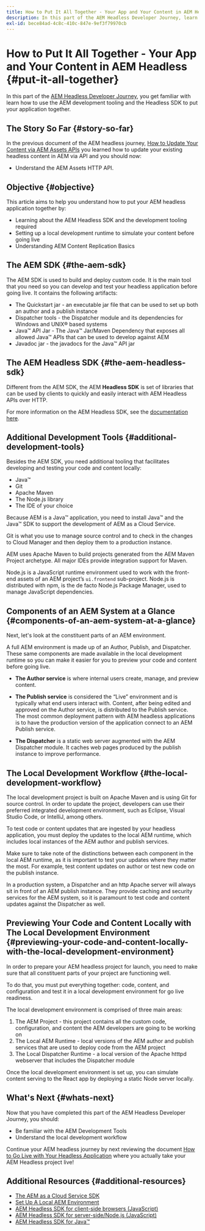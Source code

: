 ```yaml
---
title: How to Put It All Together - Your App and Your Content in AEM Headless
description: In this part of the AEM Headless Developer Journey, learn how to take your AEM Project including Content Fragments, your GraphQL calls, your REST API calls, and your application, and prepare it for going live.
exl-id: bece84ad-4c8c-410c-847e-9ef3f79970cb
---
```

# How to Put It All Together - Your App and Your Content in AEM Headless {#put-it-all-together}

In this part of the [AEM Headless Developer Journey](overview.md), you get familiar with learn how to use the AEM development tooling and the Headless SDK to put your application together.

## The Story So Far {#story-so-far}

In the previous document of the AEM headless journey, [How to Update Your Content via AEM Assets APIs](update-your-content.md) you learned how to update your existing headless content in AEM via API and you should now:

* Understand the AEM Assets HTTP API.

## Objective {#objective}

This article aims to help you understand how to put your AEM headless application together by:

* Learning about the AEM Headless SDK and the development tooling required
* Setting up a local development runtime to simulate your content before going live
* Understanding AEM Content Replication Basics

## The AEM SDK {#the-aem-sdk}

The AEM SDK is used to build and deploy custom code. It is the main tool that you need so you can develop and test your headless application before going live. It contains the following artifacts:

* The Quickstart jar - an executable jar file that can be used to set up both an author and a publish instance
* Dispatcher tools - the Dispatcher module and its dependencies for Windows and UNIX® based systems
* Java™ API Jar - The Java™ Jar/Maven Dependency that exposes all allowed Java™ APIs that can be used to develop against AEM
* Javadoc jar - the javadocs for the Java™ API jar

## The AEM Headless SDK {#the-aem-headless-sdk}

Different from the AEM SDK, the AEM **Headless SDK** is set of libraries that can be used by clients to quickly and easily interact with AEM Headless APIs over HTTP.

For more information on the AEM Headless SDK, see the [documentation here](https://experienceleague.adobe.com/docs/experience-manager-learn/getting-started-with-aem-headless/how-to/aem-headless-sdk.html).

## Additional Development Tools {#additional-development-tools}

Besides the AEM SDK, you need additional tooling that facilitates developing and testing your code and content locally:

* Java™
* Git
* Apache Maven
* The Node.js library
* The IDE of your choice

Because AEM is a Java™ application, you need to install Java™ and the Java™ SDK to support the development of AEM as a Cloud Service.

Git is what you use to manage source control and to check in the changes to Cloud Manager and then deploy them to a production instance.

AEM uses Apache Maven to build projects generated from the AEM Maven Project archetype. All major IDEs provide integration support for Maven.

Node.js is a JavaScript runtime environment used to work with the front-end assets of an AEM project’s `ui.frontend` sub-project. Node.js is distributed with npm, is the de facto Node.js Package Manager, used to manage JavaScript dependencies.

## Components of an AEM System at a Glance {#components-of-an-aem-system-at-a-glance}

Next, let's look at the constituent parts of an AEM environment.

A full AEM environment is made up of an Author, Publish, and Dispatcher. These same components are made available in the local development runtime so you can make it easier for you to preview your code and content before going live.

* **The Author service** is where internal users create, manage, and preview content.

* **The Publish service** is considered the “Live” environment and is typically what end users interact with. Content, after being edited and approved on the Author service, is distributed to the Publish service. The most common deployment pattern with AEM headless applications is to have the production version of the application connect to an AEM Publish service.

* **The Dispatcher** is a static web server augmented with the AEM Dispatcher module. It caches web pages produced by the publish instance to improve performance.

## The Local Development Workflow {#the-local-development-workflow}

The local development project is built on Apache Maven and is using Git for source control. In order to update the project, developers can use their preferred integrated development environment, such as Eclipse, Visual Studio Code, or IntelliJ, among others.

To test code or content updates that are ingested by your headless application, you must deploy the updates to the local AEM runtime, which includes local instances of the AEM author and publish services.

Make sure to take note of the distinctions between each component in the local AEM runtime, as it is important to test your updates where they matter the most. For example, test content updates on author or test new code on the publish instance.

In a production system, a Dispatcher and an http Apache server will always sit in front of an AEM publish instance. They provide caching and security services for the AEM system, so it is paramount to test code and content updates against the Dispatcher as well.

## Previewing Your Code and Content Locally with The Local Development Environment {#previewing-your-code-and-content-locally-with-the-local-development-environment}

In order to prepare your AEM headless project for launch, you need to make sure that all constituent parts of your project are functioning well.

To do that, you must put everything together: code, content, and configuration and test it in a local development environment for go live readiness.

The local development environment is comprised of three main areas:

1. The AEM Project - this project contains all the custom code, configuration, and content the AEM developers are going to be working on
1. The Local AEM Runtime - local versions of the AEM author and publish services that are used to deploy code from the AEM project
1. The Local Dispatcher Runtime - a local version of the Apache htttpd webserver that includes the Dispatcher module

Once the local development environment is set up, you can simulate content serving to the React app by deploying a static Node server locally.

<!-- THIS TOPIC IS 404. IT DOES NOT APPEAR IN THE TOC OR ANYWHERE ELSE To get a more in-depth look at setting up a local development environment and all dependencies needed for content preview, see [Production Deployment documentation](https://experienceleague.adobe.com/docs/experience-manager-learn/headless-tutorial/graphql/multi-step/production-deployment.html). -->

## What's Next {#whats-next}

Now that you have completed this part of the AEM Headless Developer Journey, you should:

* Be familiar with the AEM Development Tools 
* Understand the local development workflow

Continue your AEM headless journey by next reviewing the document [How to Go Live with Your Headless Application](/help/journey-headless/developer/go-live.md) where you actually take your AEM Headless project live!

## Additional Resources {#additional-resources}

* [The AEM as a Cloud Service SDK](/help/implementing/developing/introduction/aem-as-a-cloud-service-sdk.md)
* [Set Up A Local AEM Environment](https://experienceleague.adobe.com/docs/experience-manager-learn/foundation/development/set-up-a-local-aem-development-environment.html)
* [AEM Headless SDK for client-side browsers (JavaScript)](https://github.com/adobe/aem-headless-client-js)
* [AEM Headless SDK for server-side/Node.js (JavaScript)](https://github.com/adobe/aem-headless-client-nodejs)
* [AEM Headless SDK for Java™](https://github.com/adobe/aem-headless-client-java)

